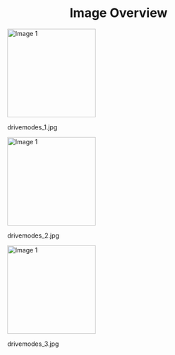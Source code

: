 <h1 style ="text-align: center;"> Image Overview </h1>
<div>
<div>
<img src="https://media.evkx.net/multimedia/technology/drivemodes/drivemodes_1_xst.jpg" alt="Image 1" style="width: 200px;">
<p>drivemodes_1.jpg</p>
</div>
<div>
<img src="https://media.evkx.net/multimedia/technology/drivemodes/drivemodes_2_xst.jpg" alt="Image 1" style="width: 200px;">
<p>drivemodes_2.jpg</p>
</div>
<div>
<img src="https://media.evkx.net/multimedia/technology/drivemodes/drivemodes_3_xst.jpg" alt="Image 1" style="width: 200px;">
<p>drivemodes_3.jpg</p>
</div>
</div>
